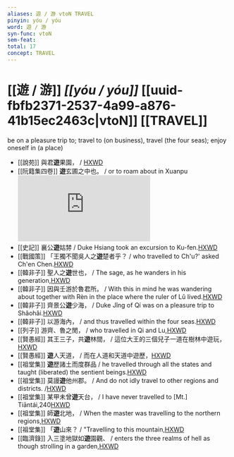 ```yaml
---
aliases: 遊 / 游 vtoN TRAVEL
pinyin: yóu / yóu
word: 遊 / 游
syn-func: vtoN
sem-feat: 
total: 17
concept: TRAVEL 
---
```

# [[遊 / 游]] *[[yóu / yóu]]*  [[uuid-fbfb2371-2537-4a99-a876-41b15ec2463c|vtoN]] [[TRAVEL]]
be on a pleasure trip to; travel to (on business), travel (the four seas); enjoy oneself in (a place)
 - [[說苑]] 與君**遊**果園， / [HXWD](https://hxwd.org/textview.html?location=CH1a0907_CHANT_017-4a.13)
 - [[阮籍集四卷]] **遊**玄圃之中也。 / or to roam about in Xuanpu![HXWD](https://hxwd.org/textview.html?location=CH2b1558_CHANT_003-34a.18)
 - [[史記]] 襄公**遊**姑棼
                     / Duke Hsiang took an excursion to Ku-fen.[HXWD](https://hxwd.org/textview.html?location=KR2a0001_tls_032-23a.19)
 - [[戰國策]] 「王獨不聞吳人之**遊**楚者乎？ / who travelled to Ch'u?' asked Ch'en Chen.[HXWD](https://hxwd.org/textview.html?location=KR2e0003_tls_060-2a.15)
 - [[韓非子]] 聖人之**遊**世也， / The sage, as he wanders in his generation,[HXWD](https://hxwd.org/textview.html?location=KR3c0005_tls_020-130a.3)
 - [[韓非子]] 因與壬游於魯君所。 / With this in mind he was wandering about together with Rèn in the place where the ruler of Lǔ lived.[HXWD](https://hxwd.org/textview.html?location=KR3c0005_tls_030-26a.8)
 - [[韓非子]] 齊景公**遊**少海， / Duke Jǐng of Qí was on a pleasure trip to Shǎohǎi.[HXWD](https://hxwd.org/textview.html?location=KR3c0005_tls_032-119a.2)
 - [[韓非子]] 以游海內， / and thus travelled within the four seas.[HXWD](https://hxwd.org/textview.html?location=KR3c0005_tls_049-24a.7)
 - [[列子]] 游齊、魯之閒，
                     / who travelled in Qi and Lu,[HXWD](https://hxwd.org/textview.html?location=KR5c0124_tls_008-23a.35)
 - [[賢愚經]] 其王三子，共**遊**林間， / 這位大王的三個兒子一道在樹林中遊玩，[HXWD](https://hxwd.org/textview.html?location=KR6b0059_T_001-0352c.43)
 - [[賢愚經]] **遊**人天道， / 而在人道和天道中遊歷，[HXWD](https://hxwd.org/textview.html?location=KR6b0059_T_001-0354a.51)
 - [[祖堂集]] **遊**歷諸土而度群品 / he travelled through all the states and taught (liberated) the sentient beings.[HXWD](https://hxwd.org/textview.html?location=KR6q0002_Yan_001-1040a.2)
 - [[祖堂集]] 莫謾**遊**他州郡。 / And do not idly travel to other regions and districts. /[HXWD](https://hxwd.org/textview.html?location=KR6q0002_Yan_003-1110a.31)
 - [[祖堂集]] 某甲未曾**遊**天台， / I have never travelled to [Mt.] Tiāntái,240[HXWD](https://hxwd.org/textview.html?location=KR6q0002_Yan_003-1114a.31)
 - [[祖堂集]] 師**遊**北地， / When the master was travelling to the northern regions,[HXWD](https://hxwd.org/textview.html?location=KR6q0002_Yan_003-1131a.4)
 - [[祖堂集]] 「**遊**山來？ / "Travelling to this mountain,[HXWD](https://hxwd.org/textview.html?location=KR6q0002_Yan_005-2003a.11)
 - [[臨濟錄]] 入三塗地獄如**遊**園觀、 / enters the three realms of hell as though strolling in a garden,[HXWD](https://hxwd.org/textview.html?location=KR6q0053_T_001-0500a.56)